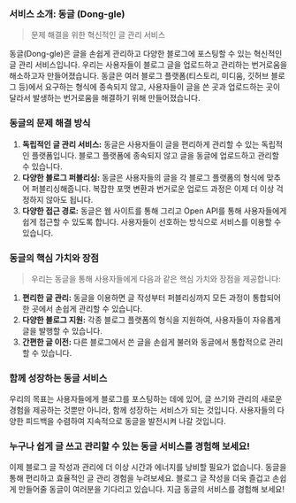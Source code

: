 ### **서비스 소개: 동글 (Dong-gle)**

> 문제 해결을 위한 혁신적인 글 관리 서비스

동글(Dong-gle)은 글을 손쉽게 관리하고 다양한 블로그에 포스팅할 수 있는 혁신적인 글 관리 서비스입니다. 
우리는 사용자들이 블로그 글을 업로드하고 관리하는 번거로움을 해소하고자 만들어졌습니다.
동글은 여러 블로그 플랫폼(티스토리, 미디움, 깃허브 블로그 등)에서 요구하는 형식에 종속되지 않고, 
사용자들이 글을 쓴 곳과 업로드하는 곳이 달라서 발생하는 번거로움을 해결하기 위해 만들어졌습니다.

### 동글의 문제 해결 방식

1. **독립적인 글 관리 서비스:** 동글은 사용자들이 글을 편리하게 관리할 수 있는 독립적인 플랫폼입니다. 블로그 플랫폼에 종속되지 않고 글을 동글에 업로드하고 관리할 수 있습니다.
2. **다양한 블로그 퍼블리싱:** 동글은 사용자들의 글을 각 블로그 플랫폼의 형식에 맞추어 퍼블리싱해줍니다. 복잡한 포맷 변환과 번거로운 업로드 과정은 이제 더 이상 걱정하지 않아도 됩니다.
3. **다양한 접근 경로:** 동글은 웹 사이트를 통해 그리고 Open API를 통해 사용자들에게 쉽게 접근할 수 있도록 합니다. 사용자들이 선호하는 방식으로 서비스를 이용할 수 있습니다.

### **동글의 핵심 가치와 장점**

> 우리는 동글을 통해 사용자들에게 다음과 같은 핵심 가치와 장점을 제공합니다:
> 
1. **편리한 글 관리:** 동글을 이용하면 글 작성부터 퍼블리싱까지 모든 과정이 통합되어 한 곳에서 손쉽게 관리할 수 있습니다.
2. **다양한 블로그 지원:** 각종 블로그 플랫폼의 형식을 지원하여, 사용자들이 자유롭게 글을 발행할 수 있습니다.
3. **간편한 글 이전:** 다른 블로그에서 쓴 글을 손쉽게 불러와 동글에서 통합적으로 관리할 수 있습니다.

### **함께 성장하는 동글 서비스**

우리의 목표는 사용자들에게 블로그를 포스팅하는 데에 있어, 글 쓰기와 관리의 새로운 경험을 제공하는 것뿐만 아니라, 함께 성장하는 서비스가 되는 것입니다. 사용자들의 다양한 피드백을 수렴하여 지속적으로 동글을 발전시켜 나갈 것입니다.

### **누구나 쉽게 글 쓰고 관리할 수 있는 동글 서비스를 경험해 보세요!**

이제 블로그 글 작성과 관리에 더 이상 시간과 에너지를 낭비할 필요가 없습니다. 동글을 통해 편리하고 효율적인 글 관리 경험을 누려보세요. 블로그 글 작성을 더욱 즐겁고 손쉽게 만들어줄 동글이 여러분을 기다리고 있습니다. 지금 동글의 서비스를 경험해 보세요!
